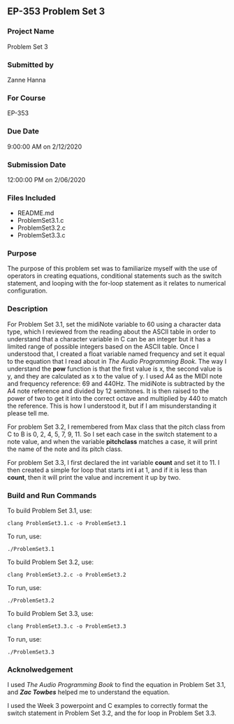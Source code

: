 ## EP-353 Problem Set 3
### Project Name
Problem Set 3

### Submitted by
Zanne Hanna

### For Course
EP-353

### Due Date
9:00:00 AM on 2/12/2020

### Submission Date
12:00:00 PM on 2/06/2020

### Files Included
- README.md
- ProblemSet3.1.c
- ProblemSet3.2.c
- ProblemSet3.3.c

### Purpose

The purpose of this problem set was to familiarize myself with the use of operators in creating equations, conditional statements such as the switch statement, and looping with the for-loop statement as it relates to numerical configuration. 

### Description

For Problem Set 3.1, set the midiNote variable to 60 using a character data type, which I reviewed from the reading about the ASCII table in order to understand that a character variable in C can be an integer but it has a limited range of possible integers based on the ASCII table. Once I understood that, I created a float variable named frequency and set it equal to the equation that I read about in *The Audio Programming Book.* The way I understand the **pow** function is that the first value is x, the second value is y, and they are calculated as x to the value of y. I used A4 as the MIDI note and frequency reference: 69 and 440Hz. The midiNote is subtracted by the A4 note reference and divided by 12 semitones. It is then raised to the power of two to get it into the correct octave and multiplied by 440 to match the reference. This is how I understood it, but if I am misunderstanding it please tell me. 

For problem Set 3.2, I remembered from Max class that the pitch class from C to B is 0, 2, 4, 5, 7, 9, 11. So I set each case in the switch statement to a note value, and when the variable **pitchclass** matches a case, it will print the name of the note and its pitch class. 

For problem Set 3.3, I first declared the int variable **count** and set it to 11. I then created a simple for loop that starts int **i** at 1, and if it is less than **count**, then it will print the value and increment it up by two. 

### Build and Run Commands
To build Problem Set 3.1, use:

	clang ProblemSet3.1.c -o ProblemSet3.1

To run, use: 

	./ProblemSet3.1

To build Problem Set 3.2, use:

	clang ProblemSet3.2.c -o ProblemSet3.2

To run, use: 

	./ProblemSet3.2

To build Problem Set 3.3, use:

	clang ProblemSet3.3.c -o ProblemSet3.3

To run, use: 

	./ProblemSet3.3

### Acknolwedgement 

I used *The Audio Programming Book* to find the equation in Problem Set 3.1, and ***Zac Towbes*** helped me to understand the equation.

I used the Week 3 powerpoint and C examples to correctly format the switch statement in Problem Set 3.2, and the for loop in Problem Set 3.3. 